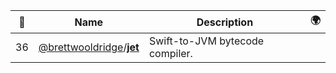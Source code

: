 |:star2: | Name | Description | 🌍|
|---|---|---|---|
|36|[@brettwooldridge](https://github.com/brettwooldridge)/[**jet**](https://github.com/brettwooldridge/jet)|Swift-to-JVM bytecode compiler.||

